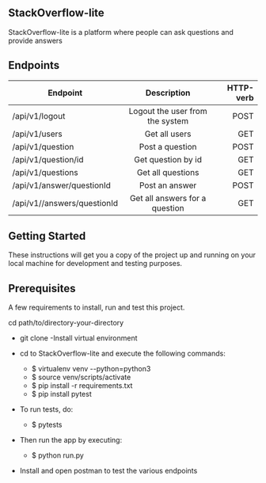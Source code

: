 

## StackOverflow-lite
StackOverflow-lite is a platform where people can ask questions and provide answers
## Endpoints

| Endpoint       | Description          |   HTTP-verb  |
| ------------- |:-------------:| -----:| 
| /api/v1/logout | Logout the user from the system      | POST   |
| /api/v1/users | Get all users |  GET |
| /api/v1/question | Post a question | POST|
| /api/v1/question/id | Get question by id | GET |
| /api/v1/questions | Get all questions | GET |
| /api/v1/answer/questionId | Post an answer | POST|
| /api/v1//answers/questionId | Get all answers for a question | GET |


## Getting Started
These instructions will get you a copy of the project up and running on your local machine for development and testing purposes.

## Prerequisites
A few requirements to install, run and test this project.

cd path/to/directory-your-directory
- git clone 
 -Install virtual environment 
- cd to StackOverflow-lite and execute the following commands:
    
    - $ virtualenv venv --python=python3
    - $ source venv/scripts/activate
    - $ pip install -r requirements.txt
    - $ pip install pytest
    
- To run tests, do:

    - $ pytests

- Then run the app by executing:
    - $ python run.py
    
- Install and open postman to test the various endpoints





